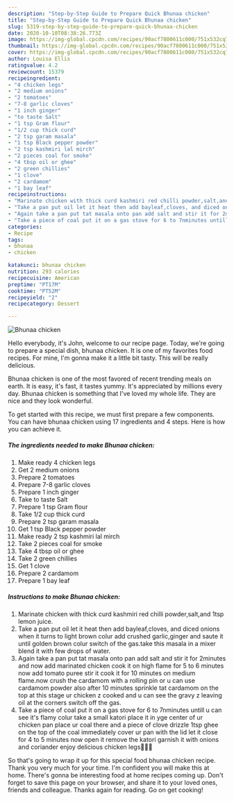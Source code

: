 ```yaml
---
description: "Step-by-Step Guide to Prepare Quick Bhunaa chicken"
title: "Step-by-Step Guide to Prepare Quick Bhunaa chicken"
slug: 5319-step-by-step-guide-to-prepare-quick-bhunaa-chicken
date: 2020-10-10T08:38:26.773Z
image: https://img-global.cpcdn.com/recipes/90acf7800611c000/751x532cq70/bhunaa-chicken-recipe-main-photo.jpg
thumbnail: https://img-global.cpcdn.com/recipes/90acf7800611c000/751x532cq70/bhunaa-chicken-recipe-main-photo.jpg
cover: https://img-global.cpcdn.com/recipes/90acf7800611c000/751x532cq70/bhunaa-chicken-recipe-main-photo.jpg
author: Louisa Ellis
ratingvalue: 4.2
reviewcount: 15379
recipeingredient:
- "4 chicken legs"
- "2 medium onions"
- "2 tomatoes"
- "7-8 garlic cloves"
- "1 inch ginger"
- "to taste Salt"
- "1 tsp Gram flour"
- "1/2 cup thick curd"
- "2 tsp garam masala"
- "1 tsp Black pepper powder"
- "2 tsp kashmiri lal mirch"
- "2 pieces coal for smoke"
- "4 tbsp oil or ghee"
- "2 green chillies"
- "1 clove"
- "2 cardamom"
- "1 bay leaf"
recipeinstructions:
- "Marinate chicken with thick curd kashmiri red chilli powder,salt,and 1tsp lemon juice."
- "Take a pan put oil let it heat then add bayleaf,cloves, and diced onions when it turns to light brown colur add crushed garlic,ginger and saute it until golden brown colur switch of the gas.take this masala in a mixer blend it with few drops of water."
- "Again take a pan put tat masala onto pan add salt and stir it for 2minutes and now add marinated chicken cook it on high flame for 5 to 6 minutes now add tomato puree stir it cook it for 10 minutes on medium flame.now crush the cardamom with a rolling pin or u can use cardamom powder also after 10 minutes sprinkle tat cardamom on the top at this stage ur chicken z cooked and u can see the gravy z leaving oil at the corners switch off the gas."
- "Take a piece of coal put it on a gas stove for 6 to 7nminutes untill u can see it&#39;s flamy colur take a small katori place it in yge center of ur chicken pan place ur coal there and a piece of clove drizzle 1tsp ghee on the top of the coal immediately cover ur pan with the lid let it close for 4 to 5 minutes now open it remove the katori garnish it with onions and coriander enjoy delicious chicken legs🐔🍗🍗"
categories:
- Recipe
tags:
- bhunaa
- chicken

katakunci: bhunaa chicken 
nutrition: 293 calories
recipecuisine: American
preptime: "PT17M"
cooktime: "PT52M"
recipeyield: "2"
recipecategory: Dessert

---
```



![Bhunaa chicken](https://img-global.cpcdn.com/recipes/90acf7800611c000/751x532cq70/bhunaa-chicken-recipe-main-photo.jpg)

Hello everybody, it's John, welcome to our recipe page. Today, we're going to prepare a special dish, bhunaa chicken. It is one of my favorites food recipes. For mine, I'm gonna make it a little bit tasty. This will be really delicious.



Bhunaa chicken is one of the most favored of recent trending meals on earth. It is easy, it's fast, it tastes yummy. It's appreciated by millions every day. Bhunaa chicken is something that I've loved my whole life. They are nice and they look wonderful.


To get started with this recipe, we must first prepare a few components. You can have bhunaa chicken using 17 ingredients and 4 steps. Here is how you can achieve it.

<!--inarticleads1-->

##### The ingredients needed to make Bhunaa chicken:

1. Make ready 4 chicken legs
1. Get 2 medium onions
1. Prepare 2 tomatoes
1. Prepare 7-8 garlic cloves
1. Prepare 1 inch ginger
1. Take to taste Salt
1. Prepare 1 tsp Gram flour
1. Take 1/2 cup thick curd
1. Prepare 2 tsp garam masala
1. Get 1 tsp Black pepper powder
1. Make ready 2 tsp kashmiri lal mirch
1. Take 2 pieces coal for smoke
1. Take 4 tbsp oil or ghee
1. Take 2 green chillies
1. Get 1 clove
1. Prepare 2 cardamom
1. Prepare 1 bay leaf




<!--inarticleads2-->

##### Instructions to make Bhunaa chicken:

1. Marinate chicken with thick curd kashmiri red chilli powder,salt,and 1tsp lemon juice.
1. Take a pan put oil let it heat then add bayleaf,cloves, and diced onions when it turns to light brown colur add crushed garlic,ginger and saute it until golden brown colur switch of the gas.take this masala in a mixer blend it with few drops of water.
1. Again take a pan put tat masala onto pan add salt and stir it for 2minutes and now add marinated chicken cook it on high flame for 5 to 6 minutes now add tomato puree stir it cook it for 10 minutes on medium flame.now crush the cardamom with a rolling pin or u can use cardamom powder also after 10 minutes sprinkle tat cardamom on the top at this stage ur chicken z cooked and u can see the gravy z leaving oil at the corners switch off the gas.
1. Take a piece of coal put it on a gas stove for 6 to 7nminutes untill u can see it&#39;s flamy colur take a small katori place it in yge center of ur chicken pan place ur coal there and a piece of clove drizzle 1tsp ghee on the top of the coal immediately cover ur pan with the lid let it close for 4 to 5 minutes now open it remove the katori garnish it with onions and coriander enjoy delicious chicken legs🐔🍗🍗




So that's going to wrap it up for this special food bhunaa chicken recipe. Thank you very much for your time. I'm confident you will make this at home. There's gonna be interesting food at home recipes coming up. Don't forget to save this page on your browser, and share it to your loved ones, friends and colleague. Thanks again for reading. Go on get cooking!

